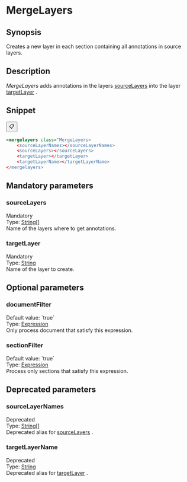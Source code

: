 <h1 class="module">MergeLayers</h1>

## Synopsis

Creates a new layer in each section containing all annotations in source layers.

## Description

 *MergeLayers* adds annotations in the layers <a href="#sourceLayers" class="param">sourceLayers</a> into the layer <a href="#targetLayer" class="param">targetLayer</a> .

## Snippet



<button class="copy-code-button" title="Copy to clipboard" onclick="copy_code(this)">📋</button>
```xml
<mergelayers class="MergeLayers>
    <sourceLayerNames></sourceLayerNames>
    <sourceLayers></sourceLayers>
    <targetLayer></targetLayer>
    <targetLayerName></targetLayerName>
</mergelayers>
```

## Mandatory parameters

<h3 id="sourceLayers" class="param">sourceLayers</h3>

<div class="param-level param-level-mandatory">Mandatory
</div>
<div class="param-type">Type: <a href="../converter/java.lang.String%5B%5D" class="converter">String[]</a>
</div>
Name of the layers where to get annotations.

<h3 id="targetLayer" class="param">targetLayer</h3>

<div class="param-level param-level-mandatory">Mandatory
</div>
<div class="param-type">Type: <a href="../converter/java.lang.String" class="converter">String</a>
</div>
Name of the layer to create.

## Optional parameters

<h3 id="documentFilter" class="param">documentFilter</h3>

<div class="param-level param-level-default-value">Default value: `true`
</div>
<div class="param-type">Type: <a href="../converter/fr.inra.maiage.bibliome.alvisnlp.core.corpus.expressions.Expression" class="converter">Expression</a>
</div>
Only process document that satisfy this expression.

<h3 id="sectionFilter" class="param">sectionFilter</h3>

<div class="param-level param-level-default-value">Default value: `true`
</div>
<div class="param-type">Type: <a href="../converter/fr.inra.maiage.bibliome.alvisnlp.core.corpus.expressions.Expression" class="converter">Expression</a>
</div>
Process only sections that satisfy this expression.

## Deprecated parameters

<h3 id="sourceLayerNames" class="param">sourceLayerNames</h3>

<div class="param-level param-level-deprecated">Deprecated
</div>
<div class="param-type">Type: <a href="../converter/java.lang.String%5B%5D" class="converter">String[]</a>
</div>
Deprecated alias for <a href="#sourceLayers" class="param">sourceLayers</a> .

<h3 id="targetLayerName" class="param">targetLayerName</h3>

<div class="param-level param-level-deprecated">Deprecated
</div>
<div class="param-type">Type: <a href="../converter/java.lang.String" class="converter">String</a>
</div>
Deprecated alias for <a href="#targetLayer" class="param">targetLayer</a> .

